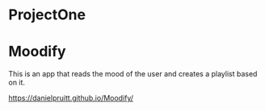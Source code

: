 # ProjectOne
# Moodify

This is an app that reads the mood of the user and creates a playlist based on it. 


https://danielpruitt.github.io/Moodify/



